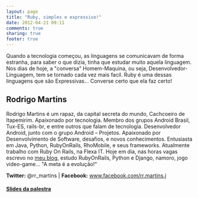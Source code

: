 ```yaml
---
layout: page
title: "Ruby, simples e expressivo!"
date: 2012-04-21 09:11
comments: true
sharing: true
footer: true
---
```


Quando a tecnologia começou, as linguagens se comunicavam de forma estranha, para saber o que dizia, tinha que estudar muito aquela linguagem. Nos dias de hoje, a "conversa" Homem-Maquina, ou seja, Desenvolvedor-Linguagem, tem se tornado cada vez mais facil. Ruby é uma dessas linguagens que são Expressivas... Converse certo que ela faz certo!

Rodrigo Martins
---------------
Rodrigo Martins é um rapaz, da capital secreta do mundo, Cachcoeiro de Itapemirim. Apaixonado por tecnologia. Membro dos grupos Android Brasil,  Tux-ES, rails-br, e entre outros que falam de tecnologia. Desenvolvedor Android, junto com o grupo Android – Projetos. Apaixonado por Desenvolvimento de Software, desafios, e novos conhecimentos. Entusiasta em Java, Python, RubyOnRails, RhoMobile, e seus frameworks. Atualmente trabalho com Ruby On Rails, na Flexa IT. Hoje em dia, nas horas vagas escrevo no [meu blog](http://www.rrmartins.com), estudo RubyOnRails, Python e Django, namoro, jogo video-game… "A meta é a evolução!" 

**Twitter:** @rr_martins | **Facebook:** www.facebook.com/rr.martins.j

#### [Slides da palestra](http://www.slideshare.net/rrmartins/ruby-simples-e-expressivo)
